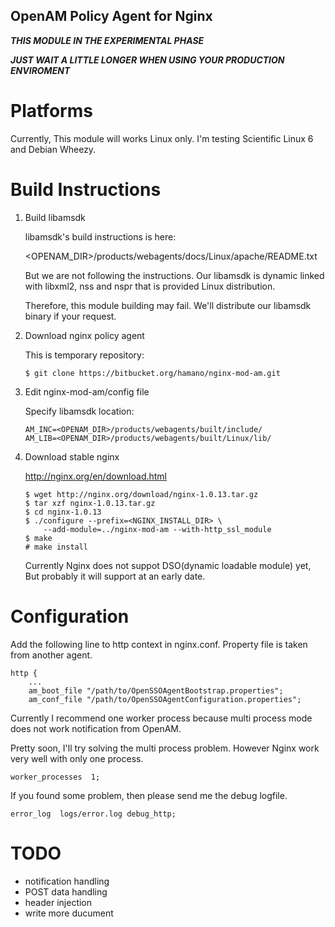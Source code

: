 OpenAM Policy Agent for Nginx
-----------------------------

***THIS MODULE IN THE EXPERIMENTAL PHASE***

***JUST WAIT A LITTLE LONGER WHEN USING YOUR PRODUCTION ENVIROMENT***

# Platforms

Currently, This module will works Linux only. I'm testing Scientific
Linux 6 and Debian Wheezy.

# Build Instructions

 1. Build libamsdk

    libamsdk's build instructions is here:

    <OPENAM_DIR>/products/webagents/docs/Linux/apache/README.txt

    But we are not following the instructions. Our libamsdk is dynamic
    linked with libxml2, nss and nspr that is provided Linux
    distribution.

    Therefore, this module building may fail.
    We'll distribute our libamsdk binary if your request.

 2. Download nginx policy agent

    This is temporary repository:

        $ git clone https://bitbucket.org/hamano/nginx-mod-am.git

 3. Edit nginx-mod-am/config file

    Specify libamsdk location:

        AM_INC=<OPENAM_DIR>/products/webagents/built/include/
        AM_LIB=<OPENAM_DIR>/products/webagents/built/Linux/lib/

 4. Download stable nginx

    http://nginx.org/en/download.html

        $ wget http://nginx.org/download/nginx-1.0.13.tar.gz
        $ tar xzf nginx-1.0.13.tar.gz
        $ cd nginx-1.0.13
        $ ./configure --prefix=<NGINX_INSTALL_DIR> \
            --add-module=../nginx-mod-am --with-http_ssl_module
        $ make
        # make install

    Currently Nginx does not suppot DSO(dynamic loadable module) yet, But
    probably it will support at an early date.

# Configuration

Add the following line to http context in nginx.conf.
Property file is taken from another agent.

    http {
        ...
        am_boot_file "/path/to/OpenSSOAgentBootstrap.properties";
        am_conf_file "/path/to/OpenSSOAgentConfiguration.properties";

Currently I recommend one worker process because multi process mode
does not work notification from OpenAM.

Pretty soon, I'll try solving the multi process problem. However Nginx
work very well with only one process.

    worker_processes  1;

If you found some problem, then please send me the debug logfile.

    error_log  logs/error.log debug_http;

# TODO
 * notification handling
 * POST data handling
 * header injection
 * write more ducument
